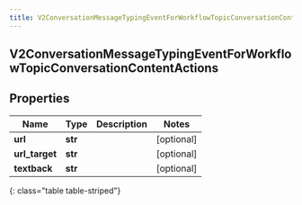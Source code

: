 ```yaml
---
title: V2ConversationMessageTypingEventForWorkflowTopicConversationContentActions
---
```

## V2ConversationMessageTypingEventForWorkflowTopicConversationContentActions

## Properties

|Name | Type | Description | Notes|
|------------ | ------------- | ------------- | -------------|
| **url** | **str** |  | [optional] |
| **url_target** | **str** |  | [optional] |
| **textback** | **str** |  | [optional] |
{: class="table table-striped"}


